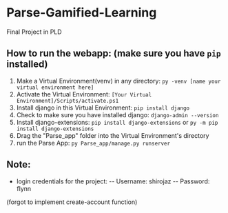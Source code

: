 # Parse-Gamified-Learning
 Final Project in PLD

## How to run the webapp: (make sure you have `pip` installed)
  1. Make a Virtual Environment(venv) in any directory:
  ```py -venv [name your virtual environment here]```
  3. Activate the Virtual Environment:
  ```[Your Virtual Environment]/Scripts/activate.ps1```
  4. Install django in this Virtual Environment:
  ```pip install django```
  5. Check to make sure you have installed django:
  ```django-admin --version```
  6. Install django-extensions:
  ```pip install django-extensions``` or ```py -m pip install django-extensions```
  7. Drag the "Parse_app" folder into the Virtual Environment's directory
  8. run the Parse App:
  `py Parse_app/manage.py runserver`

## Note:
 - login credentials for the project:
   -- Username: shirojaz
   -- Password: flynn

(forgot to implement create-account function)
